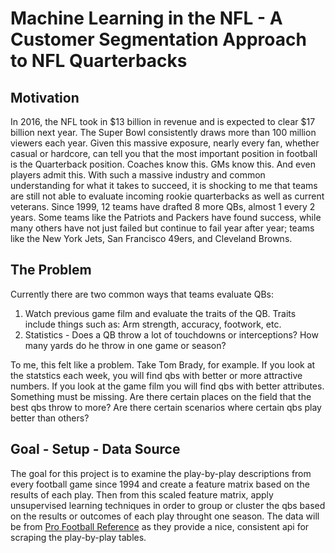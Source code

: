 # Machine Learning in the NFL - A Customer Segmentation Approach to NFL Quarterbacks

## Motivation
In 2016, the NFL took in $13 billion in revenue and is expected to clear $17 billion next year. The Super Bowl consistently draws more than 100 million viewers each year. Given this massive exposure, nearly every fan, whether casual or hardcore, can tell you that the most important position in football is the Quarterback position. Coaches know this. GMs know this. And even players admit this. With such a massive industry and common understanding for what it takes to succeed, it is shocking to me that teams are still not able to evaluate incoming rookie quarterbacks as well as current veterans. Since 1999, 12 teams have drafted 8 more QBs, almost 1 every 2 years. Some teams like the Patriots and Packers have found success, while many others have not just failed but continue to fail year after year; teams like the New York Jets, San Francisco 49ers, and Cleveland Browns.
 
 ## The Problem
 Currently there are two common ways that teams evaluate QBs:
 1. Watch previous game film and evaluate the traits of the QB. Traits include things such as: Arm strength, accuracy, footwork, etc.
 1. Statistics - Does a QB throw a lot of touchdowns or interceptions? How many yards do he throw in one game or season?
     
 To me, this felt like a problem. Take Tom Brady, for example. If you look at the statstics each week, you will find qbs with better or more attractive numbers. If you look at the game film you will find qbs with better attributes. Something must be missing. Are there certain places on the field that the best qbs throw to more? Are there certain scenarios where certain qbs play better than others?
 
 ## Goal - Setup - Data Source
 The goal for this project is to examine the play-by-play descriptions from every football game since 1994 and create a feature matrix based on the results of each play. Then from this scaled feature matrix, apply unsupervised learning techniques in order to group or cluster the qbs based on the results or outcomes of each play throught one season. The data will be from [Pro Football Reference](http://http://www.pro-football-reference.com/) as they provide a nice, consistent api for scraping the play-by-play tables.
